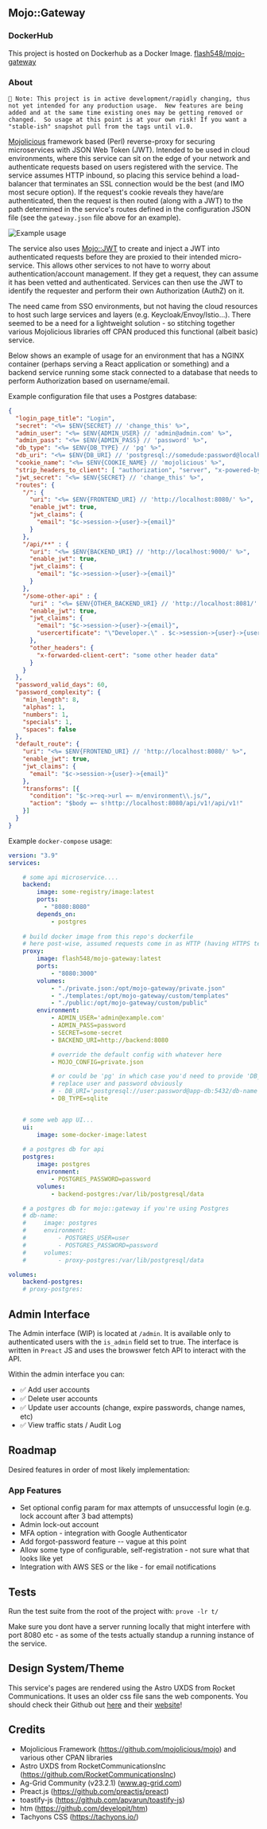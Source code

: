 ## Mojo::Gateway

### DockerHub

This project is hosted on Dockerhub as a Docker Image.  [flash548/mojo-gateway](https://hub.docker.com/r/flash548/mojo-gateway)

### About

`
🚨 Note: This project is in active development/rapidly changing, thus not yet intended for any production usage.  New features are being added and at the same time existing ones may be getting removed or changed.  So usage at this point is at your own risk! If you want a "stable-ish" snapshot pull from the tags until v1.0.
`

[Mojolicious](https://metacpan.org/pod/Mojolicious) framework based (Perl) reverse-proxy for securing microservices with JSON Web Token (JWT).  Intended to be used in cloud environments, where
this service can sit on the edge of your network and authenticate requests based on users registered with the service. The service assumes HTTP inbound, so placing this service behind a load-balancer that terminates an SSL connection would be the best (and IMO most secure option).  If the request's cookie reveals they have/are authenticated, then the request is then routed (along with a JWT) to the path determined in the service's routes defined in the configuration JSON file (see the `gateway.json` file above for an example).

![Example usage](./example.png)


The service also uses [Mojo::JWT](https://metacpan.org/pod/Mojo::JWT) to create and inject a JWT into authenticated requests before they are proxied to their intended micro-service. This allows other services to not have to worry about authentication/account management.  If they get a request, they can assume it has been vetted and authenticated. Services can then use the JWT to identify the requester and perform their own Authorization (AuthZ) on it.

The need came from SSO environments, but not having the cloud resources to host such large services and layers (e.g. Keycloak/Envoy/Istio...).  There seemed to be a need for a lightweight solution - so stitching together various Mojolicious libraries off CPAN produced this functional (albeit basic) service.

Below shows an example of usage for an environment that has a NGINX container (perhaps serving a React application or something) and a backend service running some stack connected to a database that needs to perform Authorization based on username/email.  

Example configuration file that uses a Postgres database:

```json
{
  "login_page_title": "Login",
  "secret": "<%= $ENV{SECRET} // 'change_this' %>",
  "admin_user": "<%= $ENV{ADMIN_USER} // 'admin@admin.com' %>",
  "admin_pass": "<%= $ENV{ADMIN_PASS} // 'password' %>",
  "db_type": "<%= $ENV{DB_TYPE} // 'pg' %>",
  "db_uri": "<%= $ENV{DB_URI} // 'postgresql://somedude:password@localhost:5432/test' %>",
  "cookie_name": "<%= $ENV{COOKIE_NAME} // 'mojolicious' %>",
  "strip_headers_to_client": [ "authorization", "server", "x-powered-by"  ],
  "jwt_secret": "<%= $ENV{SECRET} // 'change_this' %>",
  "routes": {
    "/": {
      "uri": "<%= $ENV{FRONTEND_URI} // 'http://localhost:8080/' %>",
      "enable_jwt": true,
      "jwt_claims": {
        "email": "$c->session->{user}->{email}"
      }
    },
    "/api/**" : {
      "uri": "<%= $ENV{BACKEND_URI} // 'http://localhost:9000/' %>",
      "enable_jwt": true,
      "jwt_claims": {
        "email": "$c->session->{user}->{email}"
      }
    },
    "/some-other-api" : {
      "uri" : "<%= $ENV{OTHER_BACKEND_URI} // 'http://localhost:8081/' %>",
      "enable_jwt": true,
      "jwt_claims": {
        "email": "$c->session->{user}->{email}",
        "usercertificate": "\"Developer.\" . $c->session->{user}->{user_id}"
      },
      "other_headers": {
        "x-forwarded-client-cert": "some other header data"
      }
    }
  },
  "password_valid_days": 60,
  "password_complexity": {
    "min_length": 8,
    "alphas": 1,
    "numbers": 1,
    "specials": 1,
    "spaces": false
  },
  "default_route": {
    "uri": "<%= $ENV{FRONTEND_URI} // 'http://localhost:8080/' %>",
    "enable_jwt": true,
    "jwt_claims": {
      "email": "$c->session->{user}->{email}"
    },
    "transforms": [{
      "condition": "$c->req->url =~ m/environment\\.js/",
      "action": "$body =~ s!http://localhost:8080/api/v1!/api/v1!"
    }]
  }
}

```

Example `docker-compose` usage:

```YAML
version: "3.9"
services:

    # some api microservice....
    backend:
        image: some-registry/image:latest
        ports:
          - "8080:8080"
        depends_on:
            - postgres
  
    # build docker image from this repo's dockerfile
    # here post-wise, assumed requests come in as HTTP (having HTTPS terminated elsewhere...)
    proxy:
        image: flash548/mojo-gateway:latest
        ports:
            - "8080:3000"
        volumes:
            - "./private.json:/opt/mojo-gateway/private.json"
            - "./templates:/opt/mojo-gateway/custom/templates"
            - "./public:/opt/mojo-gateway/custom/public"
        environment:
            - ADMIN_USER='admin@example.com'
            - ADMIN_PASS=password
            - SECRET=some-secret
            - BACKEND_URI=http://backend:8080

            # override the default config with whatever here
            - MOJO_CONFIG=private.json

            # or could be 'pg' in which case you'd need to provide 'DB_URI'
            # replace user and password obviously
            # - DB_URI='postgresql://user:password@app-db:5432/db-name'
            - DB_TYPE=sqlite


    # some web app UI...
    ui:
        image: some-docker-image:latest
    
    # a postgres db for api
    postgres:
        image: postgres
        environment:
            - POSTGRES_PASSWORD=password
        volumes:
            - backend-postgres:/var/lib/postgresql/data

    # a postgres db for mojo::gateway if you're using Postgres
    # db-name:
    #     image: postgres
    #     environment:
    #         - POSTGRES_USER=user
    #         - POSTGRES_PASSWORD=password
    #     volumes:
    #         - proxy-postgres:/var/lib/postgresql/data

volumes:
    backend-postgres:
    # proxy-postgres:


```

## Admin Interface

The Admin interface (WIP) is located at `/admin`.  It is available only to authenticated users with the `is_admin` field set to true.  The interface is written in `Preact` JS and uses the browswer
fetch API to interact with the API.  

Within the admin interface you can:

- ✅ Add user accounts
- ✅ Delete user accounts
- ✅ Update user accounts (change, expire passwords, change names, etc)
- ✅ View traffic stats / Audit Log

## Roadmap

Desired features in order of most likely implementation:


### App Features

- Set optional config param for max attempts of unsuccessful login (e.g. lock account after 3 bad attempts)
- Admin lock-out account
- MFA option - integration with Google Authenticator
- Add forgot-password feature -- vague at this point
- Allow some type of configurable, self-registration - not sure what that looks like yet
- Integration with AWS SES or the like - for email notifications

## Tests

Run the test suite from the root of the project with: `prove -lr t/`

Make sure you dont have a server running locally that might interfere with port 8080 etc - as some of the tests actually standup a running instance of the service.


## Design System/Theme

This service's pages are rendered using the Astro UXDS from Rocket Communications.  It uses an older css file sans the web components.  You should check their Github out [here](https://github.com/RocketCommunicationsInc) and their [website](https://www.astrouxds.com/)!

## Credits

- Mojolicious Framework (https://github.com/mojolicious/mojo) and various other CPAN libraries
- Astro UXDS from RocketCommunicationsInc (https://github.com/RocketCommunicationsInc)
- Ag-Grid Community (v23.2.1) (www.ag-grid.com)
- Preact.js (https://github.com/preactjs/preact)
- toastify-js (https://github.com/apvarun/toastify-js)
- htm (https://github.com/developit/htm)
- Tachyons CSS (https://tachyons.io/)
